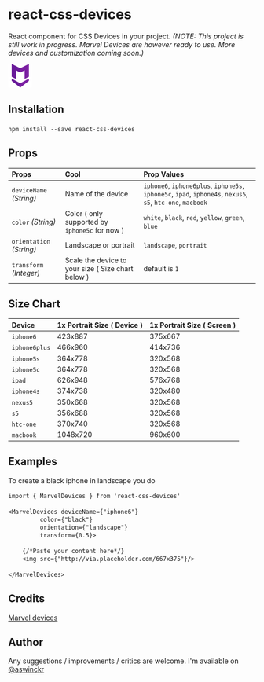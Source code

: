 react-css-devices
==================

React component for CSS Devices in your project.
*(NOTE: This project is still work in progress. Marvel Devices are however ready to use. More devices and customization coming soon.)*

![macbook](https://github.com/adam-p/markdown-here/raw/master/src/common/images/icon48.png "Macbook made with CSS")


Installation
------------
`npm install --save react-css-devices`

Props
-----
| Props  | Cool  | Prop Values |
| :------------- | :----- | :------ |
| `deviceName` *(String)*  | Name of the device | `iphone6`, `iphone6plus`, `iphone5s`, `iphone5c`, `ipad`, `iphone4s`, `nexus5`, `s5`, `htc-one`, `macbook`
| `color` *(String)*  |   Color ( only supported by `iphone5c` for now ) | `white`, `black`, `red`, `yellow`, `green`, `blue` 
| `orientation` *(String)*  | Landscape or portrait | `landscape`, `portrait`
| `transform` *(Integer)*  | Scale the device to your size ( Size chart below ) | default is `1`

Size Chart
----------
| Device  | 1x Portrait Size ( Device )  | 1x Portrait Size ( Screen )   
| :------------- | :----- | :----- |
| `iphone6`  | 423x887 | 375x667
| `iphone6plus`  | 466x960 | 414x736  
| `iphone5s`  | 364x778 | 320x568 
| `iphone5c`  | 364x778 | 320x568
| `ipad`  | 626x948 | 576x768
| `iphone4s`  | 374x738 | 320x480
| `nexus5`  | 350x668 | 320x568
| `s5`  | 356x688 | 320x568
| `htc-one`  | 370x740 | 320x568
| `macbook`  | 1048x720 | 960x600


Examples
--------
To create a black iphone in landscape you do 
```
import { MarvelDevices } from 'react-css-devices'

<MarvelDevices deviceName={"iphone6"}
         color={"black"}
         orientation={"landscape"}
         transform={0.5}>
    
    {/*Paste your content here*/}
    <img src={"http://via.placeholder.com/667x375"}/> 
     
</MarvelDevices>
```
Credits
-------
[Marvel devices](https://marvelapp.github.io/devices.css/)

Author
------
 Any suggestions / improvements / critics are welcome. I'm available on [@aswinckr](https://twitter.com/aswinckr) 


 
